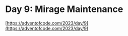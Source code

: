 # Day 9: Mirage Maintenance

[https://adventofcode.com/2023/day/9](https://adventofcode.com/2023/day/9)